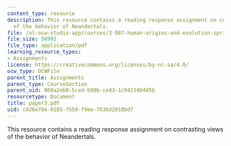 ```yaml
---
content_type: resource
description: This resource contains a reading response assignment on contrasting views
  of the behavior of Neandertals.
file: /ol-ocw-studio-app/courses/3-987-human-origins-and-evolution-spring-2006/c426e70e9185f550f9ee7636d2018bd7_paper3.pdf
file_size: 56991
file_type: application/pdf
learning_resource_types:
- Assignments
license: https://creativecommons.org/licenses/by-nc-sa/4.0/
ocw_type: OCWFile
parent_title: Assignments
parent_type: CourseSection
parent_uid: 808a2eb8-5ced-b98b-ce43-1c942340485b
resourcetype: Document
title: paper3.pdf
uid: c426e70e-9185-f550-f9ee-7636d2018bd7
---
```

This resource contains a reading response assignment on contrasting views of the behavior of Neandertals.